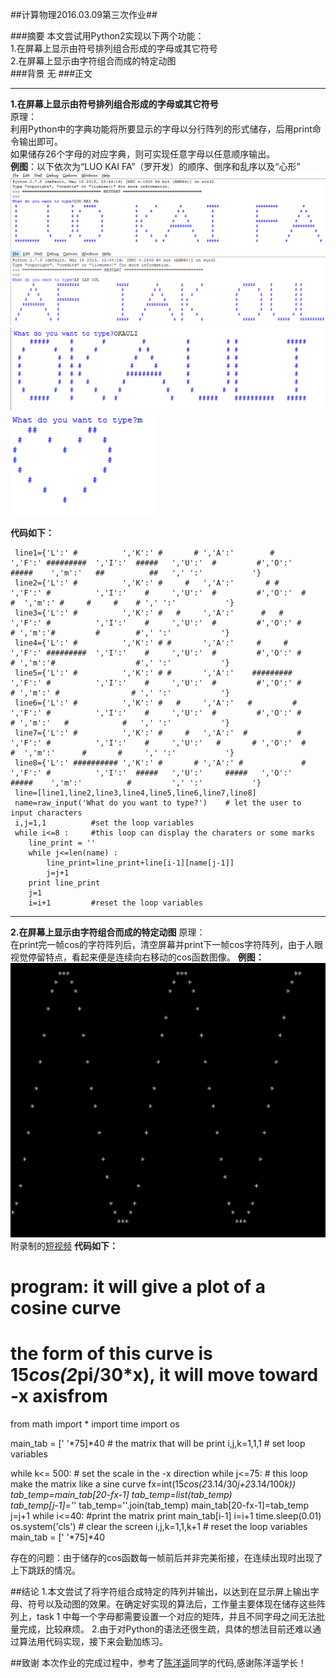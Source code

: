 ##计算物理2016.03.09第三次作业##

###摘要
  本文尝试用Python2实现以下两个功能：<br/>
1.在屏幕上显示由符号排列组合形成的字母或其它符号<br/>
2.在屏幕上显示由字符组合而成的特定动图<br/>
###背景
无
###正文
***
**1.在屏幕上显示由符号排列组合形成的字母或其它符号**<br/>
    原理：<br/>
    利用Python中的字典功能将所要显示的字母以分行阵列的形式储存，后用print命令输出即可。<br/>
    如果储存26个字母的对应字典，则可实现任意字母以任意顺序输出。<br/>
    **例图**：以下依次为“LUO KAI FA”（罗开发）的顺序、倒序和乱序以及“心形”<br/>
    ![正序](https://raw.githubusercontent.com/luokaifa-whu/computationalphysics_N2014301580293/master/%E6%AD%A3%E5%BA%8F.png)<br/>
    ![逆序](https://raw.githubusercontent.com/luokaifa-whu/computationalphysics_N2014301580293/master/%E9%80%86%E5%BA%8F.png)<br/>
    ![乱序](https://raw.githubusercontent.com/luokaifa-whu/computationalphysics_N2014301580293/master/%E4%B9%B1%E5%BA%8F.png)
    ![心形](https://raw.githubusercontent.com/luokaifa-whu/computationalphysics_N2014301580293/master/%E5%BF%83%E5%BD%A2.png)<br/>
    
**代码如下：**

     line1={'L':' #          ','K':' #       # ','A':'        #        ','F':' #########  ','I':'  #####   ','U':'  #         #','O':'    #####    ','m':'   ##          ##   ',' ':'           '}
     line2={'L':' #          ','K':' #     #   ','A':'       # #       ','F':' #          ','I':'    #     ','U':'  #         #','O':'  #       #  ','m':' #     #     #    # ',' ':'           '}
     line3={'L':' #          ','K':' #   #     ','A':'      #   #      ','F':' #          ','I':'    #     ','U':'  #         #','O':' #         # ','m':'#         #        #',' ':'           '}
     line4={'L':' #          ','K':' # #       ','A':'     #     #     ','F':' #########  ','I':'    #     ','U':'  #         #','O':' #         # ','m':'#                  #',' ':'           '}
     line5={'L':' #          ','K':' # #       ','A':'    #########    ','F':' #          ','I':'    #     ','U':'  #         #','O':' #         # ','m':' #                # ',' ':'           '}
     line6={'L':' #          ','K':' #   #     ','A':'   #         #   ','F':' #          ','I':'    #     ','U':'  #         #','O':' #         # ','m':'   #            #   ',' ':'           '}
     line7={'L':' #          ','K':' #     #   ','A':'  #           #  ','F':' #          ','I':'    #     ','U':'   #       # ','O':'  #       #  ','m':'      #       #     ',' ':'           '}
     line8={'L':' ########## ','K':' #       # ','A':' #             # ','F':' #          ','I':'  #####   ','U':'     #####   ','O':'    #####    ','m':'          #         ',' ':'           '}
     line=[line1,line2,line3,line4,line5,line6,line7,line8]
     name=raw_input('What do you want to type?')    # let the user to input characters
     i,j=1,1          #set the loop variables
     while i<=8 :     #this loop can display the charaters or some marks
        line_print = ''
        while j<=len(name) :
            line_print=line_print+line[i-1][name[j-1]]
            j=j+1
        print line_print
        j=1          
        i=i+1         #reset the loop variables
    
------------------------------
**2.在屏幕上显示由字符组合而成的特定动图**
  原理：<br/>
  在print完一帧cos的字符阵列后，清空屏幕并print下一帧cos字符阵列，由于人眼视觉停留特点，看起来便是连续向右移动的cos函数图像。
  **例图：**
  ![cosine](https://raw.githubusercontent.com/luokaifa-whu/computationalphysics_N2014301580293/master/%E7%AC%A6%E5%8F%B7%E5%8A%A8%E5%9B%BE.png)
  附录制的[短视频](https://github.com/luokaifa-whu/computationalphysics_N2014301580293/blob/master/%E7%AC%A6%E5%8F%B7%E5%8A%A8%E5%9B%BE.flv)
  **代码如下：**

  # program: it will give a plot of a cosine curve
  # the form of this curve is 15*cos(2*pi/30*x), it will move toward -x axisfrom 

  from math import *
  import time
  import os

  main_tab = [' '*75]*40  # the matrix that will be print
  i,j,k=1,1,1             # set loop variables

  while k<= 500:          # set the scale in the -x direction
      while j<=75:        # this loop make the matrix like a sine curve
          fx=int(15*cos(2*3.14/30*j+2*3.14/100*k))
          tab_temp=main_tab[20-fx-1]
          tab_temp=list(tab_temp)                 
          tab_temp[j-1]='*'
          tab_temp=''.join(tab_temp)
          main_tab[20-fx-1]=tab_temp
          j=j+1
      while i<=40:          #print the matrix
          print main_tab[i-1]
          i=i+1
      time.sleep(0.01)      
      os.system('cls')      # clear the screen
      i,j,k=1,1,k+1         # reset the loop variables
      main_tab = [' '*75]*40

  存在的问题：由于储存的cos函数每一帧前后并非完美衔接，在连续出现时出现了上下跳跃的情况。
  
##结论
1.本文尝试了将字符组合成特定的阵列并输出，以达到在显示屏上输出字母、符号以及动图的效果。在确定好实现的算法后，工作量主要体现在储存这些阵列上，task 1 中每一个字母都需要设置一个对应的矩阵，并且不同字母之间无法批量完成，比较麻烦。
2.由于对Python的语法还很生疏，具体的想法目前还难以通过算法用代码实现，接下来会勤加练习。

##致谢
本次作业的完成过程中，参考了[陈洋遥](https://github.com/luokaifa-whu/computationalphysics_N2013301020169/blob/master/computational.phy_homework3.md)同学的代码,感谢陈洋遥学长！
 
    
    
